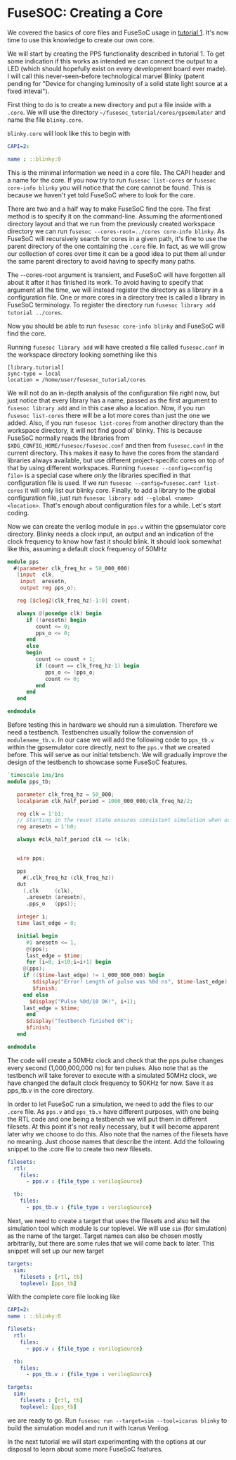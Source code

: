 # FuseSOC: Creating a Core

We covered the basics of core files and FuseSoC usage in [tutorial 1](1-getting_started.md). It's now time to use this knowledge to create our own core.

We will start by creating the PPS functionality described in tutorial 1. To get some indication if this works as intended we can connect the output to a LED (which should hopefully exist on every development board ever made). I will call this never-seen-before technological marvel Blinky (patent pending for "Device for changing luminosity of a solid state light source at a fixed inteval").

First thing to do is to create a new directory and put a file inside with a `.core`. We will use the directory `~/fusesoc_tutorial/cores/gpsemulator` and name the file `blinky.core`.

`blinky.core` will look like this to begin with

```yaml
CAPI=2:

name : ::blinky:0
```

This is the minimal information we need in a core file. The CAPI header and a name for the core. If you now try to run `fusesoc list-cores` or `fusesoc core-info blinky` you will notice that the core cannot be found. This is because we haven't yet told FuseSoC where to look for the core.

There are two and a half way to make FuseSoC find the core. The first method is to specify it on the command-line. Assuming the aformentioned directory layout and that we run from the previously created workspace directory we can run `fusesoc --cores-root=../cores core-info blinky`. As FuseSoC will recursively search for cores in a given path, it's fine to use the parent directory of the one containing the `.core` file. In fact, as we will grow our collection of cores over time it can be a good idea to put them all under the same parent directory to avoid having to specify many paths.

The --cores-root argument is transient, and FuseSoC will have forgotten all about it after it has finished its work. To avoid having to specify that argument all the time, we will instead register the directory as a library in a configuration file. One or more cores in a directory tree is called a library in FuseSoC terminology. To register the directory run `fusesoc library add tutorial ../cores`.

Now you should be able to run `fusesoc core-info blinky` and FuseSoC will find the core.

Running `fusesoc library add` will have created a file called `fusesoc.conf` in the workspace directory looking something like this

```
[library.tutorial]
sync-type = local
location = /home/user/fusesoc_tutorial/cores
```

We will not do an in-depth analysis of the configuration file right now, but just notice that every library has a name, passed as the first argument to `fusesoc library add` and in this case also a location. Now, if you run `fusesoc list-cores` there will be a lot more cores than just the one we added. Also, if you run `fusesoc list-cores` from another directory than the workspace directory, it will not find good ol' blinky. This is because FuseSoC normally reads the libraries from `$XDG_CONFIG_HOME/fusesoc/fusesoc.conf` and then from `fusesoc.conf` in the current directory. This makes it easy to have the cores from the standard libraries always available, but use different project-specific cores on top of that by using different workspaces. Running `fusesoc --config=<config file>` is a special case where _only_ the libraries specified in that configuration file is used. If we run `fusesoc --config=fusesoc.conf list-cores` it will only list our blinky core. Finally, to add a library to the global configuration file, just run `fusesoc library add --global <name> <location>`. That's enough about configuration files for a while. Let's start coding.

Now we can create the verilog module in `pps.v` within the gpsemulator core directory. Blinky needs a clock input, an output and an indication of the clock frequency to know how fast it should blink. It should look somewhat like this, assuming a default clock frequency of 50MHz

```verilog
module pps
  #(parameter clk_freq_hz = 50_000_000)
   (input  clk,
    input  aresetn,
    output reg pps_o);

   reg [$clog2(clk_freq_hz)-1:0] count;

   always @(posedge clk) begin
      if (!aresetn) begin
         count <= 0;
         pps_o <= 0;
      end
      else
      begin
         count <= count + 1;
         if (count == clk_freq_hz-1) begin
            pps_o <= !pps_o;
            count <= 0;
         end
      end
   end

endmodule
```

Before testing this in hardware we should run a simulation. Therefore we need a testbench. Testbenches usually follow the convension of `modulename_tb.v`. In our case we will add the following code to `pps_tb.v` within the gpsemulator core directly, next to the `pps.v` that we created before. This will serve as our initial tetsbench. We will gradually improve the design of the testbench to showcase some FuseSoC features.

```verilog
`timescale 1ns/1ns
module pps_tb;

   parameter clk_freq_hz = 50_000;
   localparam clk_half_period = 1000_000_000/clk_freq_hz/2;

   reg clk = 1'b1;
   // Starting in the reset state ensures consistent simulation when using different simulators
   reg aresetn = 1'b0;

   always #clk_half_period clk <= !clk;


   wire pps;

   pps
     #(.clk_freq_hz (clk_freq_hz))
   dut
     (.clk     (clk),
      .aresetn (aresetn),
      .pps_o   (pps));

   integer i;
   time last_edge = 0;

   initial begin
      #1 aresetn <= 1,
      @(pps);
      last_edge = $time;
      for (i=0; i<10;i=i+1) begin
	 @(pps);
	 if (($time-last_edge) != 1_000_000_000) begin
	    $display("Error! Length of pulse was %0d ns", $time-last_edge);
	    $finish;
	 end else
	   $display("Pulse %0d/10 OK!", i+1);
	 last_edge = $time;
      end
      $display("Testbench finished OK");
      $finish;
   end

endmodule
```

The code will create a 50MHz clock and check that the pps pulse changes every second (1,000,000,000 ns) for ten pulses. Also note that as the testbench will take forever to execute with a simulated 50MHz clock, we have changed the default clock frequency to 50KHz for now. Save it as pps_tb.v in the core directory.

In order to let FuseSoC run a simulation, we need to add the files to our `.core` file. As `pps.v` and `pps_tb.v` have different purposes, with one being the RTL code and one being a testbench we will put them in different filesets. At this point it's not really necessary, but it will become apparent later why we choose to do this. Also note that the names of the filesets have no meaning. Just choose names that describe the intent. Add the following snippet to the .core file to create two new filesets.

```yaml
filesets:
  rtl:
    files:
      - pps.v : {file_type : verilogSource}

  tb:
    files:
      - pps_tb.v : {file_type : verilogSource}
```

Next, we need to create a target that uses the filesets and also tell the simulation tool which module is our toplevel. We will use `sim` (for simulation) as the name of the target. Target names can also be chosen mostly arbitrarily, but there are some rules that we will come back to later. This snippet will set up our new target

```yaml
targets:
  sim:
    filesets : [rtl, tb]
    toplevel: [pps_tb]
```

With the complete core file looking like

```yaml
CAPI=2:
name : ::blinky:0

filesets:
  rtl:
    files:
      - pps.v : {file_type : verilogSource}

  tb:
    files:
      - pps_tb.v : {file_type : verilogSource}

targets:
  sim:
    filesets : [rtl, tb]
    toplevel: [pps_tb]
```

we are ready to go. Run `fusesoc run --target=sim --tool=icarus blinky` to build the simulation model and run it with Icarus Verilog.

In the next tutorial we will start experimenting with the options at our disposal to learn about some more FuseSoC features.


